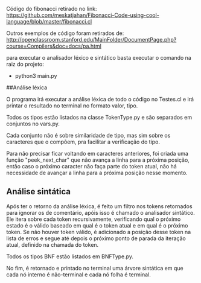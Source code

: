 Código do fibonacci retirado no link: https://github.com/meskatjahan/Fibonacci-Code-using-cool-language/blob/master/fibonacci.cl

Outros exemplos de código foram retirados de: http://openclassroom.stanford.edu/MainFolder/DocumentPage.php?course=Compilers&doc=docs/pa.html

para executar o analisador léxico e sintático basta executar o comando na raiz do projeto:
- python3 main.py

##Análise léxica

O programa irá executar a análise léxica de todo o código no Testes.cl e irá printar o resultado
no terminal no formato valor, tipo.

Todos os tipos estão listados na classe TokenType.py e são separados em conjuntos no vars.py.

Cada conjunto não é sobre similaridade de tipo, mas sim sobre os caracteres que o compõem, pra facilitar
a verificação do tipo.

Para não precisar ficar voltando em caracteres anteriores, foi criada uma função "peek_next_char" que 
não avança a linha para a próxima posição, então caso o próximo caracter não faça parte do token atual,
não há necessidade de avançar a linha para a próxima posição nesse momento.

## Análise sintática

Após ter o retorno da análise léxica, é feito um filtro nos tokens retornados para ignorar os de comentário,
apóis isso é chamado o analisador sintático. Ele itera sobre cada token recursivamente, verificando qual o próximo
estado é o válido baseado em qual é o token atual e em qual é o próximo token. Se não houver token válido, é adicionado
a posição desse token na lista de erros e segue até depois o próximo ponto de parada da iteração atual, definido na 
chamada do token.

Todos os tipos BNF estão listados em BNFType.py.

No fim, é retornado e printado no terminal uma árvore sintática em que cada nó interno é não-terminal e cada nó folha é 
terminal.